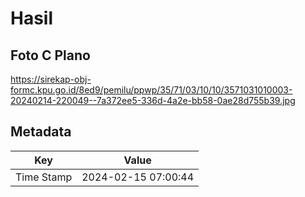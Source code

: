 # Hasil

## Foto C Plano

https://sirekap-obj-formc.kpu.go.id/8ed9/pemilu/ppwp/35/71/03/10/10/3571031010003-20240214-220049--7a372ee5-336d-4a2e-bb58-0ae28d755b39.jpg


## Metadata

| Key        | Value               |
| ---------- | ------------------- |
| Time Stamp | 2024-02-15 07:00:44 |



